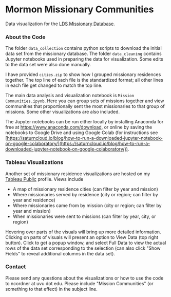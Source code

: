 # Mormon Missionary Communities

Data visualization for the [LDS Missionary Database](https://history.churchofjesuschrist.org/chd/landing?lang=eng). 

### About the Code

The folder `data_collection` contains python scripts to download the initial data set from the missionary database. The folder `data_cleaning` contains Jupyter notebooks used in preparing the data for visualization. Some edits to the data set were also done manually. 

I have provided `cities.zip` to show how I grouped missionary residences together. The top line of each file is the standardized format; all other lines in each file get changed to match the top line. 

The main data analysis and visualization notebook is `Mission Communities.ipynb`. Here you can group sets of missions together and view communities that proportionally sent the most missionaries to that group of missions. Some other visualizations are also included.

The Jupyter notebooks can be run either locally by installing Anaconda for free at https://www.anaconda.com/download, or online by saving the notebooks to Google Drive and using Google Colab (for instructions see [https://saturncloud.io/blog/how-to-run-a-downloaded-jupyter-notebook-on-google-colaboratory/](https://saturncloud.io/blog/how-to-run-a-downloaded-jupyter-notebook-on-google-colaboratory/)). 


### Tableau Visualizations

Another set of missionary residence visualizations are hosted on my [Tableau Public](https://public.tableau.com/app/profile/nathan.cordner/viz/mha_missionary_maps/MissionaryResidenceCityMap) profile. Views include
* A map of missionary residence cities (can filter by year and mission)
* Where missionaries served by residence (city or region; can filter by year and residence)
* Where missionaries came from by mission (city or region; can filter by year and mission)
* When missionaries were sent to missions (can filter by year, city, or region) 

Hovering over parts of the visuals will bring up more detailed information. Clicking on parts of visuals will present an option to View Data (top right button). Click to get a popup window, and select Full Data to view the actual rows of the data set corresponding to the selection (can also click "Show Fields" to reveal additional columns in the data set). 


### Contact

Please send any questions about the visualizations or how to use the code to ncordner at uvu dot edu. Please include "Mission Communities" (or something to that effect) in the subject line. 